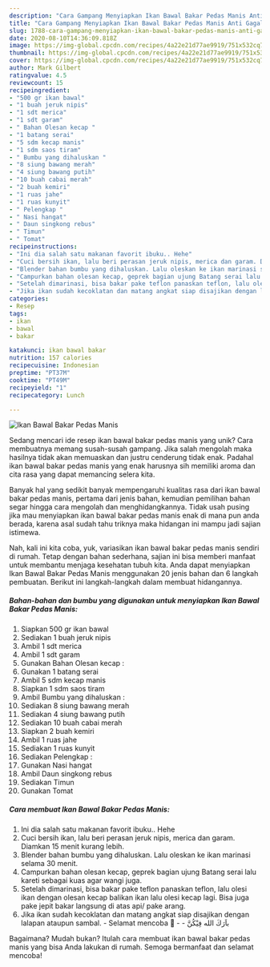 ```yaml
---
description: "Cara Gampang Menyiapkan Ikan Bawal Bakar Pedas Manis Anti Gagal"
title: "Cara Gampang Menyiapkan Ikan Bawal Bakar Pedas Manis Anti Gagal"
slug: 1788-cara-gampang-menyiapkan-ikan-bawal-bakar-pedas-manis-anti-gagal
date: 2020-08-10T14:36:09.818Z
image: https://img-global.cpcdn.com/recipes/4a22e21d77ae9919/751x532cq70/ikan-bawal-bakar-pedas-manis-foto-resep-utama.jpg
thumbnail: https://img-global.cpcdn.com/recipes/4a22e21d77ae9919/751x532cq70/ikan-bawal-bakar-pedas-manis-foto-resep-utama.jpg
cover: https://img-global.cpcdn.com/recipes/4a22e21d77ae9919/751x532cq70/ikan-bawal-bakar-pedas-manis-foto-resep-utama.jpg
author: Mark Gilbert
ratingvalue: 4.5
reviewcount: 15
recipeingredient:
- "500 gr ikan bawal"
- "1 buah jeruk nipis"
- "1 sdt merica"
- "1 sdt garam"
- " Bahan Olesan kecap "
- "1 batang serai"
- "5 sdm kecap manis"
- "1 sdm saos tiram"
- " Bumbu yang dihaluskan "
- "8 siung bawang merah"
- "4 siung bawang putih"
- "10 buah cabai merah"
- "2 buah kemiri"
- "1 ruas jahe"
- "1 ruas kunyit"
- " Pelengkap "
- " Nasi hangat"
- " Daun singkong rebus"
- " Timun"
- " Tomat"
recipeinstructions:
- "Ini dia salah satu makanan favorit ibuku.. Hehe"
- "Cuci bersih ikan, lalu beri perasan jeruk nipis, merica dan garam. Diamkan 15 menit kurang lebih."
- "Blender bahan bumbu yang dihaluskan. Lalu oleskan ke ikan marinasi selama 30 menit."
- "Campurkan bahan olesan kecap, geprek bagian ujung Batang serai lalu kareti sebagai kuas agar wangi juga."
- "Setelah dimarinasi, bisa bakar pake teflon panaskan teflon, lalu olesi ikan dengan olesan kecap balikan ikan lalu olesi kecap lagi. Bisa juga pake jepit bakar langsung di atas api/ pake arang."
- "Jika ikan sudah kecoklatan dan matang angkat siap disajikan dengan lalapan ataupun sambal.  Selamat mencoba 🤝  باَرَكَ الله فِيْكُنَّ"
categories:
- Resep
tags:
- ikan
- bawal
- bakar

katakunci: ikan bawal bakar 
nutrition: 157 calories
recipecuisine: Indonesian
preptime: "PT37M"
cooktime: "PT49M"
recipeyield: "1"
recipecategory: Lunch

---
```



![Ikan Bawal Bakar Pedas Manis](https://img-global.cpcdn.com/recipes/4a22e21d77ae9919/751x532cq70/ikan-bawal-bakar-pedas-manis-foto-resep-utama.jpg)

Sedang mencari ide resep ikan bawal bakar pedas manis yang unik? Cara membuatnya memang susah-susah gampang. Jika salah mengolah maka hasilnya tidak akan memuaskan dan justru cenderung tidak enak. Padahal ikan bawal bakar pedas manis yang enak harusnya sih memiliki aroma dan cita rasa yang dapat memancing selera kita.



Banyak hal yang sedikit banyak mempengaruhi kualitas rasa dari ikan bawal bakar pedas manis, pertama dari jenis bahan, kemudian pemilihan bahan segar hingga cara mengolah dan menghidangkannya. Tidak usah pusing jika mau menyiapkan ikan bawal bakar pedas manis enak di mana pun anda berada, karena asal sudah tahu triknya maka hidangan ini mampu jadi sajian istimewa.


Nah, kali ini kita coba, yuk, variasikan ikan bawal bakar pedas manis sendiri di rumah. Tetap dengan bahan sederhana, sajian ini bisa memberi manfaat untuk membantu menjaga kesehatan tubuh kita. Anda dapat menyiapkan Ikan Bawal Bakar Pedas Manis menggunakan 20 jenis bahan dan 6 langkah pembuatan. Berikut ini langkah-langkah dalam membuat hidangannya.

<!--inarticleads1-->

##### Bahan-bahan dan bumbu yang digunakan untuk menyiapkan Ikan Bawal Bakar Pedas Manis:

1. Siapkan 500 gr ikan bawal
1. Sediakan 1 buah jeruk nipis
1. Ambil 1 sdt merica
1. Ambil 1 sdt garam
1. Gunakan  Bahan Olesan kecap :
1. Gunakan 1 batang serai
1. Ambil 5 sdm kecap manis
1. Siapkan 1 sdm saos tiram
1. Ambil  Bumbu yang dihaluskan :
1. Sediakan 8 siung bawang merah
1. Sediakan 4 siung bawang putih
1. Sediakan 10 buah cabai merah
1. Siapkan 2 buah kemiri
1. Ambil 1 ruas jahe
1. Sediakan 1 ruas kunyit
1. Sediakan  Pelengkap :
1. Gunakan  Nasi hangat
1. Ambil  Daun singkong rebus
1. Sediakan  Timun
1. Gunakan  Tomat




<!--inarticleads2-->

##### Cara membuat Ikan Bawal Bakar Pedas Manis:

1. Ini dia salah satu makanan favorit ibuku.. Hehe
1. Cuci bersih ikan, lalu beri perasan jeruk nipis, merica dan garam. Diamkan 15 menit kurang lebih.
1. Blender bahan bumbu yang dihaluskan. Lalu oleskan ke ikan marinasi selama 30 menit.
1. Campurkan bahan olesan kecap, geprek bagian ujung Batang serai lalu kareti sebagai kuas agar wangi juga.
1. Setelah dimarinasi, bisa bakar pake teflon panaskan teflon, lalu olesi ikan dengan olesan kecap balikan ikan lalu olesi kecap lagi. Bisa juga pake jepit bakar langsung di atas api/ pake arang.
1. Jika ikan sudah kecoklatan dan matang angkat siap disajikan dengan lalapan ataupun sambal.  - Selamat mencoba 🤝 -  - باَرَكَ الله فِيْكُنَّ




Bagaimana? Mudah bukan? Itulah cara membuat ikan bawal bakar pedas manis yang bisa Anda lakukan di rumah. Semoga bermanfaat dan selamat mencoba!
